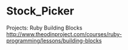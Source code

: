# Stock_Picker
Projects: Ruby Building Blocks
http://www.theodinproject.com/courses/ruby-programming/lessons/building-blocks
